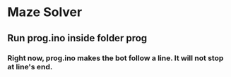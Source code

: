# Maze Solver
## Run prog.ino inside folder prog
### Right now, prog.ino makes the bot follow a line. It will not stop at line's end.
